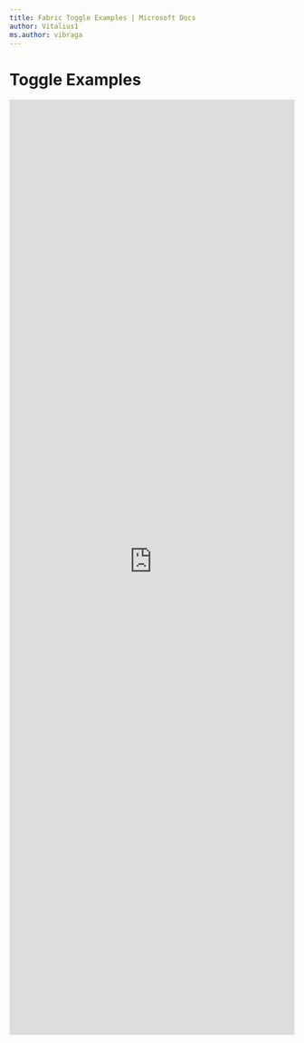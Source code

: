 ```yaml
---
title: Fabric Toggle Examples | Microsoft Docs
author: Vitalius1
ms.author: vibraga
---
```


# Toggle Examples

<iframe 
    title='Toggle Examples'
    src='https://fabricweb.z5.web.core.windows.net/pr-deploy-site/refs/heads/master/fabric-website-resources/dist/index.html#/examples/toggle?docsExample=true'
    frameborder='no'
    height='1650'
    style='width: 100%;'
>